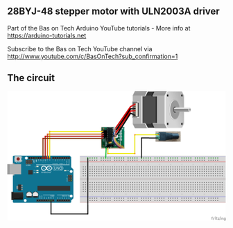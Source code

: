 ## 28BYJ-48 stepper motor with ULN2003A driver
Part of the Bas on Tech Arduino YouTube tutorials - More info at https://arduino-tutorials.net

Subscribe to the Bas on Tech YouTube channel via http://www.youtube.com/c/BasOnTech?sub_confirmation=1

## The circuit
![alt text](./stepper-motor.png "circuit schema")